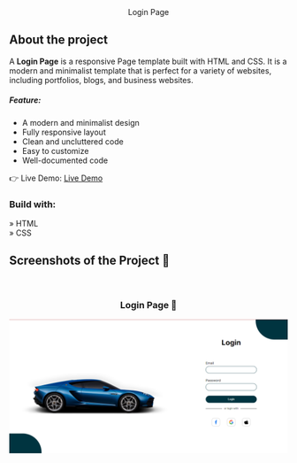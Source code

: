 <div align='center'>Login Page</div>

<h2>About the project</h2>

  <p>A <b>Login Page</b> is a responsive Page template built with HTML and CSS. It is a modern and minimalist template that is perfect for a variety of websites, including portfolios, blogs, and business websites.

<h5>Feature:</h5>
<ul>
  <li>A modern and minimalist design</li>
  <li>Fully responsive layout</li>
  <li>Clean and uncluttered code</li>
  <li>Easy to customize</li>
  <li>Well-documented code</li>
</ul>
</p>

👉 Live Demo: <a href='https://leon-flame.vercel.app/'>Live Demo</a>

<h3>Build with:</h3>

» HTML <br>
» CSS

<h2>Screenshots of the Project 📸</h2>
<br>
<h3 align='center'>Login Page 🏡</h3>

<div align='center'>
<img src='./image/Login-page.png'/>
</div>
